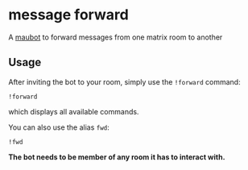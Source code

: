 # message forward
A [maubot](https://github.com/maubot/maubot) to forward messages from one matrix room to another

## Usage

After inviting the bot to your room, simply use the `!forward` command:

    !forward
    
which displays all available commands.

You can also use the alias `fwd`:

    !fwd

__The bot needs to be member of any room it has to interact with.__
